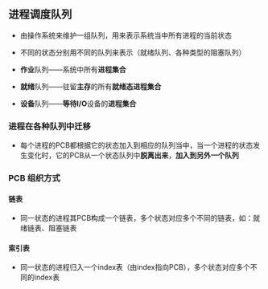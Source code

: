 ## 进程调度队列

- 由操作系统来维护一组队列，用来表示系统当中所有进程的当前状态

- 不同的状态分别用不同的队列来表示（就绪队列、各种类型的阻塞队列）

- **作业**队列——系统中所有**进程集合**

- **就绪**队列——驻留**主存**的所有**就绪态进程集合**

- **设备**队列——**等待I/O**设备的**进程集合**

### 进程在各种队列中迁移

- 每个进程的PCB都根据它的状态加入到相应的队列当中，当一个进程的状态发生变化时，它的PCB从一个状态队列中**脱离出来**，**加入到另外一个队列**

### PCB 组织方式

#### 链表

- 同一状态的进程其PCB构成一个链表，多个状态对应多个不同的链表，如：就绪链表、阻塞链表

#### 索引表

- 同一状态的进程归入一个index表（由index指向PCB），多个状态对应多个不同的index表
